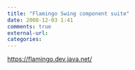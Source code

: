 ```yaml
---
title: "Flamingo Swing component suite"
date: 2008-12-03 1:41
comments: true
external-url:
categories:
---
```

<https://flamingo.dev.java.net/>
